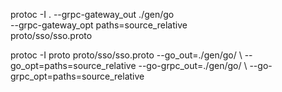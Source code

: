 protoc -I . --grpc-gateway_out ./gen/go \
--grpc-gateway_opt paths=source_relative \
proto/sso/sso.proto


protoc -I proto proto/sso/sso.proto --go_out=./gen/go/ \ 
--go_opt=paths=source_relative --go-grpc_out=./gen/go/ \ 
--go-grpc_opt=paths=source_relative
